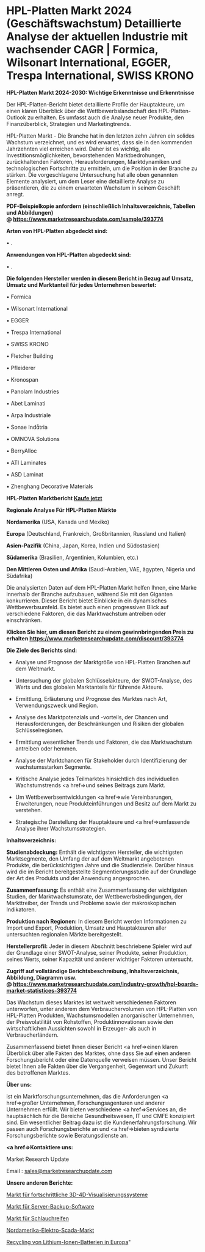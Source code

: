 # HPL-Platten Markt 2024 (Geschäftswachstum) Detaillierte Analyse der aktuellen Industrie mit wachsender CAGR | Formica, Wilsonart International, EGGER, Trespa International, SWISS KRONO

<strong>HPL-Platten Markt 2024-2030: Wichtige Erkenntnisse und Erkenntnisse</strong>

Der HPL-Platten-Bericht bietet detaillierte Profile der Hauptakteure, um einen klaren Überblick über die Wettbewerbslandschaft des HPL-Platten-Outlook zu erhalten. Es umfasst auch die Analyse neuer Produkte, den Finanzüberblick, Strategien und Marketingtrends.

HPL-Platten Markt - Die Branche hat in den letzten zehn Jahren ein solides Wachstum verzeichnet, und es wird erwartet, dass sie in den kommenden Jahrzehnten viel erreichen wird. Daher ist es wichtig, alle Investitionsmöglichkeiten, bevorstehenden Marktbedrohungen, zurückhaltenden Faktoren, Herausforderungen, Marktdynamiken und technologischen Fortschritte zu ermitteln, um die Position in der Branche zu stärken. Die vorgeschlagene Untersuchung hat alle oben genannten Elemente analysiert, um dem Leser eine detaillierte Analyse zu präsentieren, die zu einem erwarteten Wachstum in seinem Geschäft anregt.

<strong><b>PDF-Beispielkopie anfordern (einschließlich Inhaltsverzeichnis, Tabellen und Abbildungen) @ </b></strong><strong><a href=https://www.marketresearchupdate.com/sample/393774><strong>https://www.marketresearchupdate.com/sample/393774</u></a></strong></strong>

<strong>Arten von HPL-Platten abgedeckt sind:</strong>

• .

<strong>Anwendungen von HPL-Platten abgedeckt sind:</strong>

• .

<strong>Die folgenden Hersteller werden in diesem Bericht in Bezug auf Umsatz, Umsatz und Marktanteil für jedes Unternehmen bewertet:</strong>

• Formica

• Wilsonart International

• EGGER

• Trespa International

• SWISS KRONO

• Fletcher Building

• Pfleiderer

• Kronospan

• Panolam Industries

• Abet Laminati

• Arpa Industriale

• Sonae Indtria

• OMNOVA Solutions

• BerryAlloc

• ATI Laminates

• ASD Laminat

• Zhenghang Decorative Materials

<strong>HPL-Platten Marktbericht <a href=https://www.marketresearchupdate.com/buynow/393774>Kaufe jetzt</a></strong>

<strong>Regionale Analyse Für HPL-Platten Märkte</strong>

<strong>Nordamerika</strong> (USA, Kanada und Mexiko)

<strong>Europa</strong> (Deutschland, Frankreich, Großbritannien, Russland und Italien)

<strong>Asien-Pazifik</strong> (China, Japan, Korea, Indien und Südostasien)

<strong>Südamerika</strong> (Brasilien, Argentinien, Kolumbien, etc.)

<strong>Den Mittleren</strong> <strong>Osten und Afrika</strong> (Saudi-Arabien, VAE, ägypten, Nigeria und Südafrika)

Die analysierten Daten auf dem HPL-Platten Markt helfen Ihnen, eine Marke innerhalb der Branche aufzubauen, während Sie mit den Giganten konkurrieren. Dieser Bericht bietet Einblicke in ein dynamisches Wettbewerbsumfeld. Es bietet auch einen progressiven Blick auf verschiedene Faktoren, die das Marktwachstum antreiben oder einschränken.

<strong>Klicken Sie hier, um diesen Bericht zu einem gewinnbringenden Preis zu erhalten
</strong><strong><a href=https://www.marketresearchupdate.com/discount/393774>https://www.marketresearchupdate.com/discount/393774</b></u></strong></a>

<strong>Die Ziele des Berichts sind:</strong>

- Analyse und Prognose der Marktgröße von HPL-Platten Branchen auf dem Weltmarkt.

- Untersuchung der globalen Schlüsselakteure, der SWOT-Analyse, des Werts und des globalen Marktanteils für führende Akteure.

- Ermittlung, Erläuterung und Prognose des Marktes nach Art, Verwendungszweck und Region.

- Analyse des Marktpotenzials und -vorteils, der Chancen und Herausforderungen, der Beschränkungen und Risiken der globalen Schlüsselregionen.

- Ermittlung wesentlicher Trends und Faktoren, die das Marktwachstum antreiben oder hemmen.

- Analyse der Marktchancen für Stakeholder durch Identifizierung der wachstumsstarken Segmente.

- Kritische Analyse jedes Teilmarktes hinsichtlich des individuellen Wachstumstrends <a href=>und</a> seines Beitrags zum Markt.

- Um Wettbewerbsentwicklungen <a href=>wie</a> Vereinbarungen, Erweiterungen, neue Produkteinführungen und Besitz auf dem Markt zu verstehen.

- Strategische Darstellung der Hauptakteure und <a href=>umfas</a>sende Analyse ihrer Wachstumsstrategien.

<strong>Inhaltsverzeichnis:</strong>

<strong>Studienabdeckung:</strong> Enthält die wichtigsten Hersteller, die wichtigsten Marktsegmente, den Umfang der auf dem Weltmarkt angebotenen Produkte, die berücksichtigten Jahre und die Studienziele. Darüber hinaus wird die im Bericht bereitgestellte Segmentierungsstudie auf der Grundlage der Art des Produkts und der Anwendung angesprochen.

<strong>Zusammenfassung:</strong> Es enthält eine Zusammenfassung der wichtigsten Studien, der Marktwachstumsrate, der Wettbewerbsbedingungen, der Markttreiber, der Trends und Probleme sowie der makroskopischen Indikatoren.

<strong>Produktion nach Regionen:</strong> In diesem Bericht werden Informationen zu Import und Export, Produktion, Umsatz und Hauptakteuren aller untersuchten regionalen Märkte bereitgestellt.

<strong>Herstellerprofil:</strong> Jeder in diesem Abschnitt beschriebene Spieler wird auf der Grundlage einer SWOT-Analyse, seiner Produkte, seiner Produktion, seines Werts, seiner Kapazität und anderer wichtiger Faktoren untersucht.

<strong><b>Zugriff auf vollständige Berichtsbeschreibung, Inhaltsverzeichnis, Abbildung, Diagramm usw. @ </b></strong><strong><a href=https://www.marketresearchupdate.com/industry-growth/hpl-boards-market-statistices-393774>https://www.marketresearchupdate.com/industry-growth/hpl-boards-market-statistices-393774</a></strong>

Das Wachstum dieses Marktes ist weltweit verschiedenen Faktoren unterworfen, unter anderem dem Verbrauchervolumen von HPL-Platten von HPL-Platten Produkten, Wachstumsmodellen anorganischer Unternehmen, der Preisvolatilität von Rohstoffen, Produktinnovationen sowie den wirtschaftlichen Aussichten sowohl in Erzeuger- als auch in Verbraucherländern.

Zusammenfassend bietet Ihnen dieser Bericht <a href=>einen</a> klaren Überblick über alle Fakten des Marktes, ohne dass Sie auf einen anderen Forschungsbericht oder eine Datenquelle verweisen müssen. Unser Bericht bietet Ihnen alle Fakten über die Vergangenheit, Gegenwart und Zukunft des betroffenen Marktes.

<strong>Über uns:</strong>

 ist ein Marktforschungsunternehmen, das die Anforderungen <a href=>großer</a> Unternehmen, Forschungsagenturen und anderer Unternehmen erfüllt. Wir bieten verschiedene <a href=>Services</a> an, die hauptsächlich für die Bereiche Gesundheitswesen, IT und CMFE konzipiert sind. Ein wesentlicher Beitrag dazu ist die Kundenerfahrungsforschung. Wir passen auch Forschungsberichte an und <a href=>bieten</a> syndizierte Forschungsberichte sowie Beratungsdienste an.

<strong><a href=>Kontaktiere uns:</a></strong>

Market Research Update

Email : sales@marketresearchupdate.com

<strong>Unsere anderen Berichte:</strong>

<a href=https://www.linkedin.com/pulse/advanced-3d-4d-visualization-systems-market>Markt für fortschrittliche 3D-4D-Visualisierungssysteme</a>

<a href=https://www.linkedin.com/pulse/server-backup-software-market-analysis-segment>Markt für Server-Backup-Software</a>

<a href=https://www.linkedin.com/pulse/hose-hoops-market-sizing-up-anticipating-trends-consumption>Markt für Schlauchreifen</a>

<a href=https://www.linkedin.com/pulse/north-america-electrical-scada-market-future>Nordamerika-Elektro-Scada-Markt</a>

<a href=https://www.linkedin.com/pulse/europe-lithium-ion-battery-recycling>Recycling von Lithium-Ionen-Batterien in Europa</a>"
